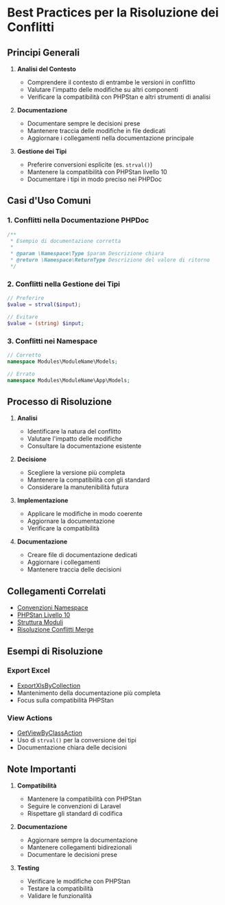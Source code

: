 # Best Practices per la Risoluzione dei Conflitti

## Principi Generali

1. **Analisi del Contesto**
   - Comprendere il contesto di entrambe le versioni in conflitto
   - Valutare l'impatto delle modifiche su altri componenti
   - Verificare la compatibilità con PHPStan e altri strumenti di analisi

2. **Documentazione**
   - Documentare sempre le decisioni prese
   - Mantenere traccia delle modifiche in file dedicati
   - Aggiornare i collegamenti nella documentazione principale

3. **Gestione dei Tipi**
   - Preferire conversioni esplicite (es. `strval()`)
   - Mantenere la compatibilità con PHPStan livello 10
   - Documentare i tipi in modo preciso nei PHPDoc

## Casi d'Uso Comuni

### 1. Conflitti nella Documentazione PHPDoc

```php
/**
 * Esempio di documentazione corretta
 *
 * @param \Namespace\Type $param Descrizione chiara
 * @return \Namespace\ReturnType Descrizione del valore di ritorno
 */
```

### 2. Conflitti nella Gestione dei Tipi

```php
// Preferire
$value = strval($input);

// Evitare
$value = (string) $input;
```

### 3. Conflitti nei Namespace

```php
// Corretto
namespace Modules\ModuleName\Models;

// Errato
namespace Modules\ModuleName\App\Models;
```

## Processo di Risoluzione

1. **Analisi**
   - Identificare la natura del conflitto
   - Valutare l'impatto delle modifiche
   - Consultare la documentazione esistente

2. **Decisione**
   - Scegliere la versione più completa
   - Mantenere la compatibilità con gli standard
   - Considerare la manutenibilità futura

3. **Implementazione**
   - Applicare le modifiche in modo coerente
   - Aggiornare la documentazione
   - Verificare la compatibilità

4. **Documentazione**
   - Creare file di documentazione dedicati
   - Aggiornare i collegamenti
   - Mantenere traccia delle decisioni

## Collegamenti Correlati

- [Convenzioni Namespace](../NAMESPACE-CONVENTIONS.md)
- [PHPStan Livello 10](../phpstan_livello10_linee_guida.md)
- [Struttura Moduli](../module-structure.md)
- [Risoluzione Conflitti Merge](../risoluzione_conflitti_merge.md)

## Esempi di Risoluzione

### Export Excel
- [ExportXlsByCollection](../actions/export/exportxlsbycollection_conflict.md)
- Mantenimento della documentazione più completa
- Focus sulla compatibilità PHPStan

### View Actions
- [GetViewByClassAction](../actions/view/getviewbyclassaction_conflict.md)
- Uso di `strval()` per la conversione dei tipi
- Documentazione chiara delle decisioni

## Note Importanti

1. **Compatibilità**
   - Mantenere la compatibilità con PHPStan
   - Seguire le convenzioni di Laravel
   - Rispettare gli standard di codifica

2. **Documentazione**
   - Aggiornare sempre la documentazione
   - Mantenere collegamenti bidirezionali
   - Documentare le decisioni prese

3. **Testing**
   - Verificare le modifiche con PHPStan
   - Testare la compatibilità
   - Validare le funzionalità 
